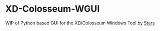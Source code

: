 # XD-Colosseum-WGUI

 WIP of Python based GUI for the XD/Colosseum Windows Tool by [Stars](https://github.com/PekanMmd/)
